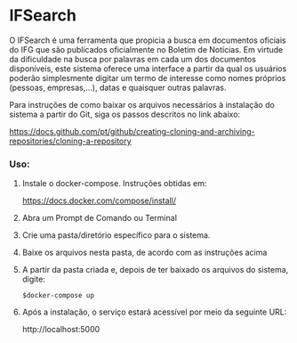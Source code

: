 

# IFSearch 
O IFSearch é uma ferramenta que propicia a busca em documentos oficiais do IFG que são publicados oficialmente no Boletim de Notícias. Em virtude da dificuldade na busca por palavras em cada um dos documentos disponíveis, este sistema oferece uma interface a partir da qual os usuários poderão simplesmente digitar um termo de interesse como nomes próprios (pessoas, empresas,...), datas e quaisquer outras palavras.

Para instruções de como baixar os arquivos necessários à instalação do sistema a partir do Git, siga os passos descritos no link abaixo:

https://docs.github.com/pt/github/creating-cloning-and-archiving-repositories/cloning-a-repository

### Uso:

1. Instale o docker-compose. Instruções obtidas em:

   https://docs.docker.com/compose/install/


2. Abra um Prompt de Comando ou Terminal

3. Crie uma pasta/diretório específico para o sistema. 

4. Baixe os arquivos nesta pasta, de acordo com as instruções acima

5. A partir da pasta criada e, depois de ter baixado os arquivos do sistema, digite:

   `$docker-compose up`
   
   
7. Após a instalação, o serviço estará acessível por meio da seguinte URL:

   http://localhost:5000


